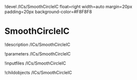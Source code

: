<!-- MOOSE Object Documentation Stub: Remove this when content is added. -->!devel /ICs/SmoothCircleIC float=right width=auto margin=20px padding=20px background-color=#F8F8F8


# SmoothCircleIC
!description /ICs/SmoothCircleIC

!parameters /ICs/SmoothCircleIC

!inputfiles /ICs/SmoothCircleIC

!childobjects /ICs/SmoothCircleIC
